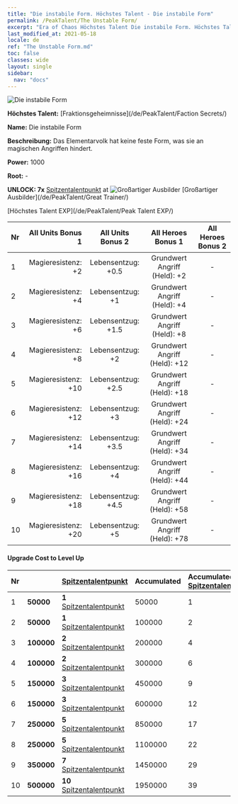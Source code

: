 ```yaml
---
title: "Die instabile Form. Höchstes Talent - Die instabile Form"
permalink: /PeakTalent/The Unstable Form/
excerpt: "Era of Chaos Höchstes Talent Die instabile Form. Höchstes Talent Die instabile Form. Die instabile Form"
last_modified_at: 2021-05-18
locale: de
ref: "The Unstable Form.md"
toc: false
classes: wide
layout: single
sidebar:
  nav: "docs"
---
```


  ![Die instabile Form](/images/pt/talent_3002.png)

  **Höchstes Talent:** [Fraktionsgeheimnisse](/de/PeakTalent/Faction Secrets/)

  **Name:** Die instabile Form

  **Beschreibung:** Das Elementarvolk hat keine feste Form, was sie an magischen Angriffen hindert.

  **Power:** 1000

  **Root:** -

  **UNLOCK: 7x** [Spitzentalentpunkt](/ItemsDE/con_934/) at ![Großartiger Ausbilder](/images/pt/talent_3001.png) [Großartiger Ausbilder](/de/PeakTalent/Great Trainer/)

  [Höchstes Talent EXP](/de/PeakTalent/Peak Talent EXP/)

  | Nr | All Units Bonus 1 | All Units Bonus 2 | All Heroes Bonus 1 | All Heroes Bonus 2 |
  |:---|--------------:|:-------------:|:-------------:|:-------------:|
  | 1 | Magieresistenz: +2 | Lebensentzug: +0.5 | Grundwert Angriff (Held): +2 | - |
  | 2 | Magieresistenz: +4 | Lebensentzug: +1 | Grundwert Angriff (Held): +4 | - |
  | 3 | Magieresistenz: +6 | Lebensentzug: +1.5 | Grundwert Angriff (Held): +8 | - |
  | 4 | Magieresistenz: +8 | Lebensentzug: +2 | Grundwert Angriff (Held): +12 | - |
  | 5 | Magieresistenz: +10 | Lebensentzug: +2.5 | Grundwert Angriff (Held): +18 | - |
  | 6 | Magieresistenz: +12 | Lebensentzug: +3 | Grundwert Angriff (Held): +24 | - |
  | 7 | Magieresistenz: +14 | Lebensentzug: +3.5 | Grundwert Angriff (Held): +34 | - |
  | 8 | Magieresistenz: +16 | Lebensentzug: +4 | Grundwert Angriff (Held): +44 | - |
  | 9 | Magieresistenz: +18 | Lebensentzug: +4.5 | Grundwert Angriff (Held): +58 | - |
  | 10 | Magieresistenz: +20 | Lebensentzug: +5 | Grundwert Angriff (Held): +78 | - |


#### Upgrade Cost to Level Up

  | Nr | <i class="fas fa-coins"/> | [Spitzentalentpunkt](/ItemsDE/con_934/) | Accumulated <i class="fas fa-coins"/> | Accumulated [Spitzentalentpunkt](/ItemsDE/con_934/) |
  |:---|:--------------|:-------------|:-------------|:-------------|
  | 1 | **50000** | **1** [Spitzentalentpunkt](/ItemsDE/con_934/) | 50000 | 1 |
  | 2 | **50000** | **1** [Spitzentalentpunkt](/ItemsDE/con_934/) | 100000 | 2 |
  | 3 | **100000** | **2** [Spitzentalentpunkt](/ItemsDE/con_934/) | 200000 | 4 |
  | 4 | **100000** | **2** [Spitzentalentpunkt](/ItemsDE/con_934/) | 300000 | 6 |
  | 5 | **150000** | **3** [Spitzentalentpunkt](/ItemsDE/con_934/) | 450000 | 9 |
  | 6 | **150000** | **3** [Spitzentalentpunkt](/ItemsDE/con_934/) | 600000 | 12 |
  | 7 | **250000** | **5** [Spitzentalentpunkt](/ItemsDE/con_934/) | 850000 | 17 |
  | 8 | **250000** | **5** [Spitzentalentpunkt](/ItemsDE/con_934/) | 1100000 | 22 |
  | 9 | **350000** | **7** [Spitzentalentpunkt](/ItemsDE/con_934/) | 1450000 | 29 |
  | 10 | **500000** | **10** [Spitzentalentpunkt](/ItemsDE/con_934/) | 1950000 | 39 |
